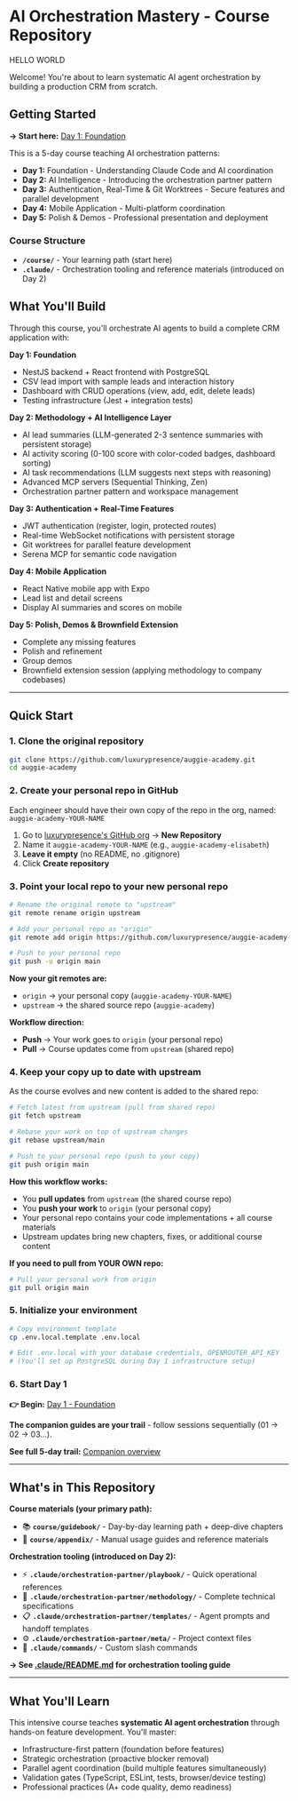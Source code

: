 # AI Orchestration Mastery - Course Repository

HELLO WORLD

Welcome! You're about to learn systematic AI agent orchestration by building a production CRM from scratch.

## Getting Started

**→ Start here:** [Day 1: Foundation](/course/guidebook/companion/day-1-foundation.md)

This is a 5-day course teaching AI orchestration patterns:

- **Day 1:** Foundation - Understanding Claude Code and AI coordination
- **Day 2:** AI Intelligence - Introducing the orchestration partner pattern
- **Day 3:** Authentication, Real-Time & Git Worktrees - Secure features and parallel development
- **Day 4:** Mobile Application - Multi-platform coordination
- **Day 5:** Polish & Demos - Professional presentation and deployment

### Course Structure

- **`/course/`** - Your learning path (start here)
- **`.claude/`** - Orchestration tooling and reference materials (introduced on Day 2)

## What You'll Build

Through this course, you'll orchestrate AI agents to build a complete CRM application with:

**Day 1: Foundation**

- NestJS backend + React frontend with PostgreSQL
- CSV lead import with sample leads and interaction history
- Dashboard with CRUD operations (view, add, edit, delete leads)
- Testing infrastructure (Jest + integration tests)

**Day 2: Methodology + AI Intelligence Layer**

- AI lead summaries (LLM-generated 2-3 sentence summaries with persistent storage)
- AI activity scoring (0-100 score with color-coded badges, dashboard sorting)
- AI task recommendations (LLM suggests next steps with reasoning)
- Advanced MCP servers (Sequential Thinking, Zen)
- Orchestration partner pattern and workspace management

**Day 3: Authentication + Real-Time Features**

- JWT authentication (register, login, protected routes)
- Real-time WebSocket notifications with persistent storage
- Git worktrees for parallel feature development
- Serena MCP for semantic code navigation

**Day 4: Mobile Application**

- React Native mobile app with Expo
- Lead list and detail screens
- Display AI summaries and scores on mobile

**Day 5: Polish, Demos & Brownfield Extension**

- Complete any missing features
- Polish and refinement
- Group demos
- Brownfield extension session (applying methodology to company codebases)

---

## Quick Start

### 1. Clone the original repository

```bash
git clone https://github.com/luxurypresence/auggie-academy.git
cd auggie-academy
```

### 2. Create your personal repo in GitHub

Each engineer should have their own copy of the repo in the org, named: `auggie-academy-YOUR-NAME`

1. Go to [luxurypresence's GitHub org](https://github.com/luxurypresence) → **New Repository**
2. Name it `auggie-academy-YOUR-NAME` (e.g., `auggie-academy-elisabeth`)
3. **Leave it empty** (no README, no .gitignore)
4. Click **Create repository**

### 3. Point your local repo to your new personal repo

```bash
# Rename the original remote to "upstream"
git remote rename origin upstream

# Add your personal repo as "origin"
git remote add origin https://github.com/luxurypresence/auggie-academy-YOUR-NAME.git

# Push to your personal repo
git push -u origin main
```

**Now your git remotes are:**

- `origin` → your personal copy (`auggie-academy-YOUR-NAME`)
- `upstream` → the shared source repo (`auggie-academy`)

**Workflow direction:**

- **Push** → Your work goes to `origin` (your personal repo)
- **Pull** → Course updates come from `upstream` (shared repo)

### 4. Keep your copy up to date with upstream

As the course evolves and new content is added to the shared repo:

```bash
# Fetch latest from upstream (pull from shared repo)
git fetch upstream

# Rebase your work on top of upstream changes
git rebase upstream/main

# Push to your personal repo (push to your copy)
git push origin main
```

**How this workflow works:**

- You **pull updates** from `upstream` (the shared course repo)
- You **push your work** to `origin` (your personal copy)
- Your personal repo contains your code implementations + all course materials
- Upstream updates bring new chapters, fixes, or additional course content

**If you need to pull from YOUR OWN repo:**

```bash
# Pull your personal work from origin
git pull origin main
```

### 5. Initialize your environment

```bash
# Copy environment template
cp .env.local.template .env.local

# Edit .env.local with your database credentials, OPENROUTER_API_KEY
# (You'll set up PostgreSQL during Day 1 infrastructure setup)
```

### 6. Start Day 1

**👉 Begin:** [Day 1 - Foundation](course/guidebook/companion/day-1-foundation.md)

**The companion guides are your trail** - follow sessions sequentially (01 → 02 → 03...).

**See full 5-day trail:** [Companion overview](course/guidebook/companion/README.md)

---

## What's in This Repository

**Course materials (your primary path):**

- 📚 **`course/guidebook/`** - Day-by-day learning path + deep-dive chapters
- 📖 **`course/appendix/`** - Manual usage guides and reference materials

**Orchestration tooling (introduced on Day 2):**

- ⚡ **`.claude/orchestration-partner/playbook/`** - Quick operational references
- 🔧 **`.claude/orchestration-partner/methodology/`** - Complete technical specifications
- 📋 **`.claude/orchestration-partner/templates/`** - Agent prompts and handoff templates
- ⚙️ **`.claude/orchestration-partner/meta/`** - Project context files
- 🤖 **`.claude/commands/`** - Custom slash commands

**→ See [.claude/README.md](.claude/README.md) for orchestration tooling guide**

---

## What You'll Learn

This intensive course teaches **systematic AI agent orchestration** through hands-on feature development. You'll master:

- Infrastructure-first pattern (foundation before features)
- Strategic orchestration (proactive blocker removal)
- Parallel agent coordination (build multiple features simultaneously)
- Validation gates (TypeScript, ESLint, tests, browser/device testing)
- Professional practices (A+ code quality, demo readiness)
